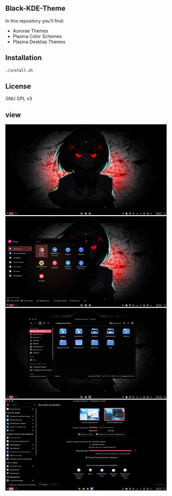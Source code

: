 ## Black-KDE-Theme

In this repository you'll find:

- Aurorae Themes
- Plasma Color Schemes
- Plasma Desktop Themes

## Installation

```sh
./install.sh
```

## License

GNU GPL v3

## view
![view](View/View-1.png?raw=true)
![view](View/View-2.png?raw=true)
![view](View/View-3.png?raw=true)
![view](View/View-4.png?raw=true)
